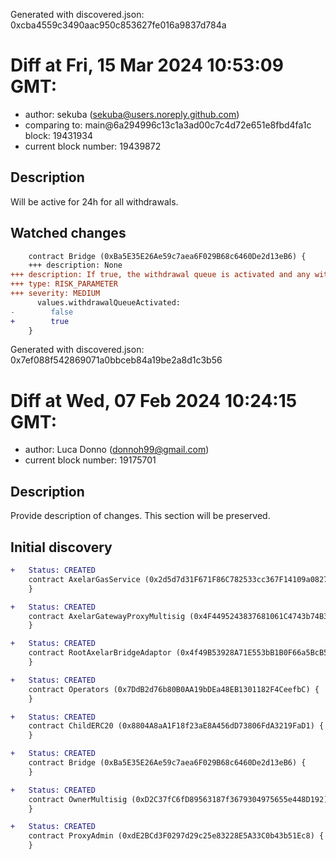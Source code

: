 Generated with discovered.json: 0xcba4559c3490aac950c853627fe016a9837d784a

# Diff at Fri, 15 Mar 2024 10:53:09 GMT:

- author: sekuba (<sekuba@users.noreply.github.com>)
- comparing to: main@6a294996c13c1a3ad00c7c4d72e651e8fbd4fa1c block: 19431934
- current block number: 19439872

## Description

Will be active for 24h for all withdrawals.

## Watched changes

```diff
    contract Bridge (0xBa5E35E26Ae59c7aea6F029B68c6460De2d13eB6) {
    +++ description: None
+++ description: If true, the withdrawal queue is activated and any withdrawals are delayed for a duration defined by withdrawalDelay. It can be manually activated or automatically triggered by the FlowRate mechanism.
+++ type: RISK_PARAMETER
+++ severity: MEDIUM
      values.withdrawalQueueActivated:
-        false
+        true
    }
```

Generated with discovered.json: 0x7ef088f542869071a0bbceb84a19be2a8d1c3b56

# Diff at Wed, 07 Feb 2024 10:24:15 GMT:

- author: Luca Donno (<donnoh99@gmail.com>)
- current block number: 19175701

## Description

Provide description of changes. This section will be preserved.

## Initial discovery

```diff
+   Status: CREATED
    contract AxelarGasService (0x2d5d7d31F671F86C782533cc367F14109a082712) {
    }
```

```diff
+   Status: CREATED
    contract AxelarGatewayProxyMultisig (0x4F4495243837681061C4743b74B3eEdf548D56A5) {
    }
```

```diff
+   Status: CREATED
    contract RootAxelarBridgeAdaptor (0x4f49B53928A71E553bB1B0F66a5BcB54Fd4E8932) {
    }
```

```diff
+   Status: CREATED
    contract Operators (0x7DdB2d76b80B0AA19bDEa48EB1301182F4CeefbC) {
    }
```

```diff
+   Status: CREATED
    contract ChildERC20 (0x8804A8aA1F18f23aE8A456dD73806FdA3219FaD1) {
    }
```

```diff
+   Status: CREATED
    contract Bridge (0xBa5E35E26Ae59c7aea6F029B68c6460De2d13eB6) {
    }
```

```diff
+   Status: CREATED
    contract OwnerMultisig (0xD2C37fC6fD89563187f3679304975655e448D192) {
    }
```

```diff
+   Status: CREATED
    contract ProxyAdmin (0xdE2BCd3F0297d29c25e83228E5A33C0b43b51Ec8) {
    }
```
